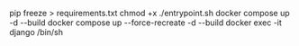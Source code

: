 pip freeze > requirements.txt
chmod +x ./entrypoint.sh
docker compose up -d --build
docker compose up --force-recreate -d --build
docker exec -it django /bin/sh

